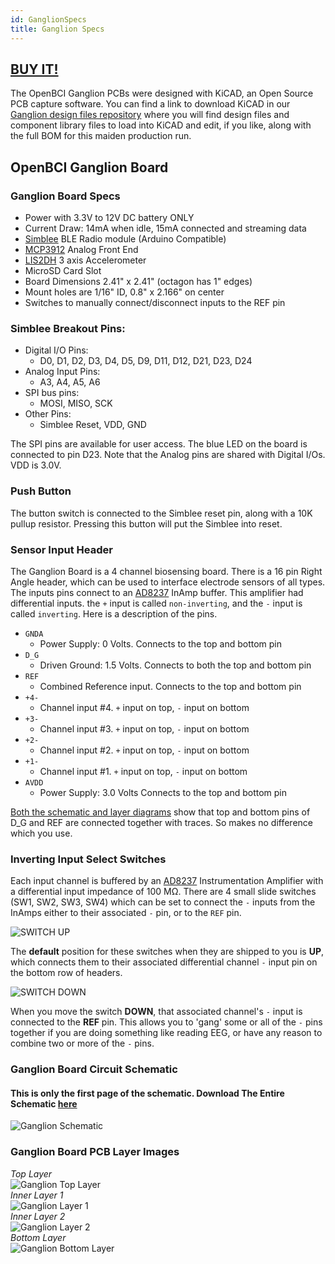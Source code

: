 ```yaml
---
id: GanglionSpecs
title: Ganglion Specs
---
```

## [BUY IT!](https://shop.openbci.com/collections/frontpage/products/ganglion-board)

The OpenBCI Ganglion PCBs were designed with KiCAD, an Open Source PCB capture software. You can find a link to download KiCAD in our [Ganglion design files repository](https://github.com/OpenBCI/Ganglion_Hardware_Design_Files) where you will find design files and component library files to load into KiCAD and edit, if you like, along with the full BOM for this maiden production run.

## OpenBCI Ganglion Board

### Ganglion Board Specs

-   Power with 3.3V to 12V DC battery ONLY
-   Current Draw: 14mA when idle, 15mA connected and streaming data
-   [Simblee](http://www.simblee.com) BLE Radio module (Arduino Compatible)
-   [MCP3912](http://www.microchip.com/wwwproducts/en/MCP3912) Analog Front End
-   [LIS2DH](http://www.st.com/en/mems-and-sensors/lis2dh.html) 3 axis Accelerometer
-   MicroSD Card Slot
-   Board Dimensions 2.41" x 2.41" (octagon has 1" edges)
-   Mount holes are 1/16" ID, 0.8" x 2.166" on center
-   Switches to manually connect/disconnect inputs to the REF pin

### Simblee Breakout Pins:

-   Digital I/O Pins:
    -   D0, D1, D2, D3, D4, D5, D9, D11, D12, D21, D23, D24
-   Analog Input Pins:
    -   A3, A4, A5, A6
-   SPI bus pins:
    -   MOSI, MISO, SCK
-   Other Pins:
    -   Simblee Reset, VDD, GND

The SPI pins are available for user access. The blue LED on the board is connected to pin D23. Note that the Analog pins are shared with Digital I/Os. VDD is 3.0V.

### Push Button

The button switch is connected to the Simblee reset pin, along with a 10K pullup resistor. Pressing this button will put the Simblee into reset.

### Sensor Input Header

The Ganglion Board is a 4 channel biosensing board. There is a 16 pin Right Angle header, which can be used to interface electrode sensors of all types. The inputs pins connect to an [AD8237](http://www.analog.com/en/products/amplifiers/instrumentation-amplifiers/ad8237.html) InAmp buffer. This amplifier had differential inputs. the `+` input is called `non-inverting`, and the `-` input is called `inverting`. Here is a description of the pins.

-   `GNDA`
    -   Power Supply: 0 Volts. Connects to the top and bottom pin
-   `D_G`
    -   Driven Ground: 1.5 Volts. Connects to both the top and bottom pin
-   `REF`
    -   Combined Reference input. Connects to the top and bottom pin
-   `+4-`
    -   Channel input #4. `+` input on top, `-` input on bottom
-   `+3-`
    -   Channel input #3. `+` input on top, `-` input on bottom
-   `+2-`
    -   Channel input #2. `+` input on top, `-` input on bottom
-   `+1-`
    -   Channel input #1. `+` input on top, `-` input on bottom
-   `AVDD`
    -   Power Supply: 3.0 Volts Connects to the top and bottom pin  

[Both the schematic and layer diagrams](assets/GanglionImages/ganglion_schematic.png) show that top and bottom pins of D_G and REF are connected together with traces. So makes no difference which you use.

### Inverting Input Select Switches

Each input channel is buffered by an [AD8237](http://www.analog.com/media/en/technical-documentation/data-sheets/AD8237.pdf) Instrumentation Amplifier with a differential input impedance of 100 MΩ. There are 4 small slide switches (SW1, SW2, SW3, SW4) which can be set to connect the `-` inputs from the InAmps either to their associated `-` pin, or to the `REF` pin.  

![SWITCH UP](assets/GanglionImages/ganglion_SW_UP.png)  

The **default** position for these switches when they are shipped to you is **UP**, which connects them to their associated differential channel `-` input pin on the bottom row of headers.  

![SWITCH DOWN](assets/GanglionImages/ganglion_SW_DOWN.png)  

When you move the switch **DOWN**, that associated channel's `-` input is connected to the **REF** pin. This allows you to 'gang' some or all of the `-` pins together if you are doing something like reading EEG, or have any reason to combine two or more of the `-` pins.  

### Ganglion Board Circuit Schematic

#### This is only the first page of the schematic. Download The Entire Schematic [here](https://github.com/OpenBCI/Ganglion_Hardware_Design_Files/blob/master/Ganglion_SCH.pdf)

![Ganglion Schematic](assets/GanglionImages/ganglion_schematic.png)

### Ganglion Board PCB Layer Images

_Top Layer_  
![Ganglion Top Layer](assets/GanglionImages/ganglion_top.png)  
_Inner Layer 1_  
![Ganglion Layer 1](assets/GanglionImages/ganglion_layer1.png)  
_Inner Layer 2_  
![Ganglion Layer 2](assets/GanglionImages/ganglion_layer2.png)  
_Bottom Layer_  
![Ganglion Bottom Layer](assets/GanglionImages/ganglion_bottom.png)  
